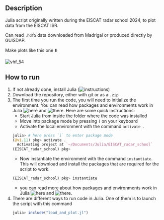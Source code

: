 ## Description 
Julia script originally written during the EISCAT radar school 2024, to plot data from the EISCAT ISR.

Can read `.hdf5` data downloaded from Madrigal or produced directly by GUISDAP.

Make plots like this one ⬇️

![vhf_54](https://github.com/user-attachments/assets/047b3f09-acba-4e80-9204-7eb39faf04a3)

## How to run
1. If not already done, install Julia (![instructions](https://julialang.org/downloads/))
2. Download the repository, either with git or as a `.zip`
3. The first time you run the code, you will need to initialize the environment.
   You can read how packages and environments work in Julia ![here](https://pkgdocs.julialang.org/v1/getting-started/) and ![there](https://modernjuliaworkflows.org/writing/#repl).
   Here are some quick instructions:
   - Start Julia from inside the folder where the code was installed
   - Move into package mode by pressing  `]`  on your keyboard
   - Activate the local environment with the command `activate .`
   ```julia
   julia> # here press `]` to enter package mode
   (@v1.11) pkg> activate .
     Activating project at `~/Documents/Julia/EISCAT_radar_school`
   (EISCAT_radar_school) pkg> 
   ```
   - Now instantiate the environment with the command `instantiate`. This will download and install the packages that are required for the script to work.
   ```julia
   (EISCAT_radar_school) pkg> instantiate
   ```
   - you can read more about how packages and environments work in Julia ![here](https://pkgdocs.julialang.org/v1/getting-started/) and ![there](https://modernjuliaworkflows.org/writing/#repl).
5. There are different ways to run code in Julia. One of them is to launch the script with this command
   ```julia
   julia> include("load_and_plot.jl")
   ```
